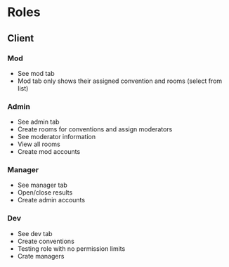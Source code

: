 # Roles

## Client

### Mod

- See mod tab
- Mod tab only shows their assigned convention and rooms (select from list)

### Admin

- See admin tab
- Create rooms for conventions and assign moderators
- See moderator information
- View all rooms
- Create mod accounts

### Manager

- See manager tab
- Open/close results
- Create admin accounts

### Dev

- See dev tab
- Create conventions
- Testing role with no permission limits
- Crate managers
